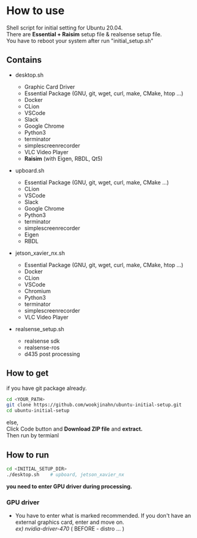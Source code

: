 # How to use  

Shell script for initial setting for Ubuntu 20.04.  
There are **Essential + Raisim** setup file & realsense setup file.  
You have to reboot your system after run "initial_setup.sh"

## Contains
- desktop.sh 
  + Graphic Card Driver
  + Essential Package (GNU, git, wget, curl, make, CMake, htop ...)
  + Docker
  + CLion 
  + VSCode
  + Slack  
  + Google Chrome  
  + Python3  
  + terminator  
  + simplescreenrecorder
  + VLC Video Player
  + **Raisim** (with Eigen, RBDL, Qt5)


- upboard.sh 
  + Essential Package (GNU, git, wget, curl, make, CMake ...)
  + CLion  
  + VSCode
  + Slack  
  + Google Chrome  
  + Python3  
  + terminator  
  + simplescreenrecorder  
  + Eigen
  + RBDL
  
  
- jetson_xavier_nx.sh 
  + Essential Package (GNU, git, wget, curl, make, CMake, htop ...)
  + Docker
  + CLion
  + VSCode
  + Chromium
  + Python3
  + terminator
  + simplescreenrecorder
  + VLC Video Player
  
  
- realsense_setup.sh  
  + realsense sdk  
  + realsense-ros  
  + d435 post processing  

## How to get  
if you have git package already.  

```bash
cd <YOUR_PATH>
git clone https://github.com/wookjinahn/ubuntu-initial-setup.git
cd ubuntu-initial-setup
```

else,  
Click Code button and **Download ZIP file** and **extract.**   
Then run by termianl  


## How to run  

```bash
cd <INITIAL_SETUP_DIR>
./desktop.sh    # upboard, jetson_xavier_nx
```

**you need to enter GPU driver during processing.**

### GPU driver
- You have to enter what is marked recommended. If you don't have an external graphics card, enter and move on.   
  _ex) nvidia-driver-470_ ( BEFORE - distro ... )   
